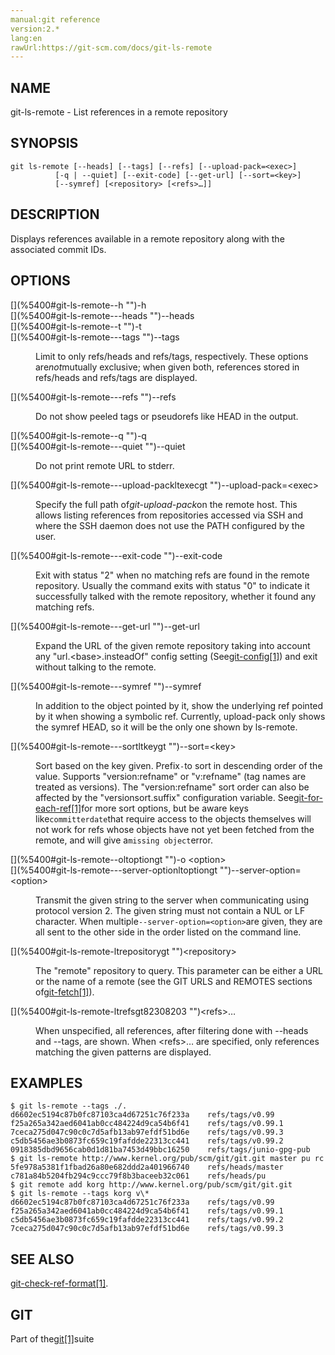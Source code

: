 ```yaml
---
manual:git reference
version:2.*
lang:en
rawUrl:https://git-scm.com/docs/git-ls-remote
---
```



## [](%5400#_name "")NAME<a name="_name"></a>


git-ls-remote - List references in a remote repository





## [](%5400#_synopsis "")SYNOPSIS<a name="_synopsis"></a>

```
git ls-remote [--heads] [--tags] [--refs] [--upload-pack=<exec>]
	      [-q | --quiet] [--exit-code] [--get-url] [--sort=<key>]
	      [--symref] [<repository> [<refs>…​]]
```




## [](%5400#_description "")DESCRIPTION<a name="_description"></a>


Displays references available in a remote repository along with the associated commit IDs.





## [](%5400#_options "")OPTIONS<a name="_options"></a>
<dl><dt id='git-ls-remote--h'>[](%5400#git-ls-remote--h "")-h</dt><dt id='git-ls-remote---heads'>[](%5400#git-ls-remote---heads "")--heads</dt><dt id='git-ls-remote--t'>[](%5400#git-ls-remote--t "")-t</dt><dt id='git-ls-remote---tags'>[](%5400#git-ls-remote---tags "")--tags</dt><dd>

Limit to only refs/heads and refs/tags, respectively. These options are<em>not</em>mutually exclusive; when given both, references stored in refs/heads and refs/tags are displayed.

</dd><dt id='git-ls-remote---refs'>[](%5400#git-ls-remote---refs "")--refs</dt><dd>

Do not show peeled tags or pseudorefs like HEAD in the output.

</dd><dt id='git-ls-remote--q'>[](%5400#git-ls-remote--q "")-q</dt><dt id='git-ls-remote---quiet'>[](%5400#git-ls-remote---quiet "")--quiet</dt><dd>

Do not print remote URL to stderr.

</dd><dt id='git-ls-remote---upload-packltexecgt'>[](%5400#git-ls-remote---upload-packltexecgt "")--upload-pack=&lt;exec&gt;</dt><dd>

Specify the full path of<em>git-upload-pack</em>on the remote host. This allows listing references from repositories accessed via SSH and where the SSH daemon does not use the PATH configured by the user.

</dd><dt id='git-ls-remote---exit-code'>[](%5400#git-ls-remote---exit-code "")--exit-code</dt><dd>

Exit with status &quot;2&quot; when no matching refs are found in the remote repository. Usually the command exits with status &quot;0&quot; to indicate it successfully talked with the remote repository, whether it found any matching refs.

</dd><dt id='git-ls-remote---get-url'>[](%5400#git-ls-remote---get-url "")--get-url</dt><dd>

Expand the URL of the given remote repository taking into account any &quot;url.&lt;base&gt;.insteadOf&quot; config setting (See[git-config[1]](%2249  "")) and exit without talking to the remote.

</dd><dt id='git-ls-remote---symref'>[](%5400#git-ls-remote---symref "")--symref</dt><dd>

In addition to the object pointed by it, show the underlying ref pointed by it when showing a symbolic ref. Currently, upload-pack only shows the symref HEAD, so it will be the only one shown by ls-remote.

</dd><dt id='git-ls-remote---sortltkeygt'>[](%5400#git-ls-remote---sortltkeygt "")--sort=&lt;key&gt;</dt><dd>

Sort based on the key given. Prefix`-`to sort in descending order of the value. Supports &quot;version:refname&quot; or &quot;v:refname&quot; (tag names are treated as versions). The &quot;version:refname&quot; sort order can also be affected by the &quot;versionsort.suffix&quot; configuration variable. See[git-for-each-ref[1]](%2313  "")for more sort options, but be aware keys like`committerdate`that require access to the objects themselves will not work for refs whose objects have not yet been fetched from the remote, and will give a`missing object`error.

</dd><dt id='git-ls-remote--oltoptiongt'>[](%5400#git-ls-remote--oltoptiongt "")-o &lt;option&gt;</dt><dt id='git-ls-remote---server-optionltoptiongt'>[](%5400#git-ls-remote---server-optionltoptiongt "")--server-option=&lt;option&gt;</dt><dd>

Transmit the given string to the server when communicating using protocol version 2. The given string must not contain a NUL or LF character. When multiple`--server-option=<option>`are given, they are all sent to the other side in the order listed on the command line.

</dd><dt id='git-ls-remote-ltrepositorygt'>[](%5400#git-ls-remote-ltrepositorygt "")&lt;repository&gt;</dt><dd>

The &quot;remote&quot; repository to query. This parameter can be either a URL or the name of a remote (see the GIT URLS and REMOTES sections of[git-fetch[1]](%2268  "")).

</dd><dt id='git-ls-remote-ltrefsgt82308203'>[](%5400#git-ls-remote-ltrefsgt82308203 "")&lt;refs&gt;…​</dt><dd>

When unspecified, all references, after filtering done with --heads and --tags, are shown. When &lt;refs&gt;…​ are specified, only references matching the given patterns are displayed.

</dd></dl>



## [](%5400#_examples "")EXAMPLES<a name="_examples"></a>

```
$ git ls-remote --tags ./.
d6602ec5194c87b0fc87103ca4d67251c76f233a	refs/tags/v0.99
f25a265a342aed6041ab0cc484224d9ca54b6f41	refs/tags/v0.99.1
7ceca275d047c90c0c7d5afb13ab97efdf51bd6e	refs/tags/v0.99.3
c5db5456ae3b0873fc659c19fafdde22313cc441	refs/tags/v0.99.2
0918385dbd9656cab0d1d81ba7453d49bbc16250	refs/tags/junio-gpg-pub
$ git ls-remote http://www.kernel.org/pub/scm/git/git.git master pu rc
5fe978a5381f1fbad26a80e682ddd2a401966740	refs/heads/master
c781a84b5204fb294c9ccc79f8b3baceeb32c061	refs/heads/pu
$ git remote add korg http://www.kernel.org/pub/scm/git/git.git
$ git ls-remote --tags korg v\*
d6602ec5194c87b0fc87103ca4d67251c76f233a	refs/tags/v0.99
f25a265a342aed6041ab0cc484224d9ca54b6f41	refs/tags/v0.99.1
c5db5456ae3b0873fc659c19fafdde22313cc441	refs/tags/v0.99.2
7ceca275d047c90c0c7d5afb13ab97efdf51bd6e	refs/tags/v0.99.3
```





## [](%5400#_see_also "")SEE ALSO<a name="_see_also"></a>


[git-check-ref-format[1]](%5448  "").





## [](%5400#_git "")GIT<a name="_git"></a>


Part of the[git[1]](%2248  "")suite






